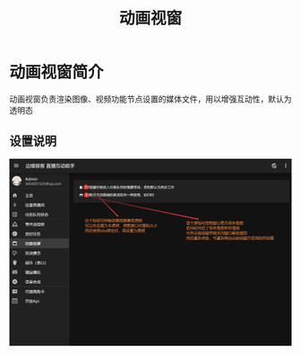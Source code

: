 ﻿---
title: '动画视窗'
sidebar_position: 5
---

# 动画视窗简介

动画视窗负责渲染图像、视频功能节点设置的媒体文件，用以增强互动性，默认为透明态

## 设置说明

![11](./img/11.jpg)